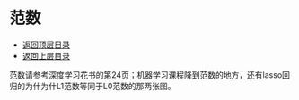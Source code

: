 # 范数

- [返回顶层目录](../../SUMMARY.md)
- [返回上层目录](linear-algebra.md)



范数请参考深度学习花书的第24页；机器学习课程降到范数的地方，还有lasso回归的为什为什L1范数等同于L0范数的那两张图。